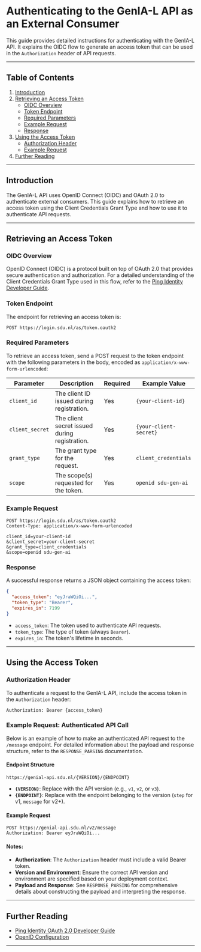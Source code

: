 # Authenticating to the GenIA-L API as an External Consumer

This guide provides detailed instructions for authenticating with the GenIA-L API. It explains the OIDC flow to generate an access token that can be used in the `Authorization` header of API requests.

---

## Table of Contents

1. [Introduction](#introduction)
2. [Retrieving an Access Token](#retrieving-an-access-token)
   - [OIDC Overview](#oidc-overview)
   - [Token Endpoint](#token-endpoint)
   - [Required Parameters](#required-parameters)
   - [Example Request](#example-request)
   - [Response](#response)
3. [Using the Access Token](#using-the-access-token)
   - [Authorization Header](#authorization-header)
   - [Example Request](#example-auth-header)
4. [Further Reading](#further-reading)

---

<a name="introduction"></a>

## Introduction

The GenIA-L API uses OpenID Connect (OIDC) and OAuth 2.0 to authenticate external consumers. This guide explains how to retrieve an access token using the Client Credentials Grant Type and how to use it to authenticate API requests.

---

<a name="retrieving-an-access-token"></a>

## Retrieving an Access Token

<a name="oidc-overview"></a>

### OIDC Overview

OpenID Connect (OIDC) is a protocol built on top of OAuth 2.0 that provides secure authentication and authorization. For a detailed understanding of the Client Credentials Grant Type used in this flow, refer to the [Ping Identity Developer Guide](https://docs.pingidentity.com/developer-resources/oauth_20_developer_guide/client-credentials-grant-type.html).

<a name="token-endpoint"></a>

### Token Endpoint

The endpoint for retrieving an access token is:

```
POST https://login.sdu.nl/as/token.oauth2
```

<a name="required-parameters"></a>

### Required Parameters

To retrieve an access token, send a POST request to the token endpoint with the following parameters in the body, encoded as `application/x-www-form-urlencoded`:

| Parameter       | Description                                   | Required | Example Value          |
| --------------- | --------------------------------------------- | -------- | ---------------------- |
| `client_id`     | The client ID issued during registration.     | Yes      | `{your-client-id}`     |
| `client_secret` | The client secret issued during registration. | Yes      | `{your-client-secret}` |
| `grant_type`    | The grant type for the request.               | Yes      | `client_credentials`   |
| `scope`         | The scope(s) requested for the token.         | Yes      | `openid sdu-gen-ai`    |

<a name="example-request"></a>

### Example Request

```http
POST https://login.sdu.nl/as/token.oauth2
Content-Type: application/x-www-form-urlencoded

client_id=your-client-id
&client_secret=your-client-secret
&grant_type=client_credentials
&scope=openid sdu-gen-ai
```

<a name="response"></a>

### Response

A successful response returns a JSON object containing the access token:

```json
{
  "access_token": "eyJraWQiOi...",
  "token_type": "Bearer",
  "expires_in": 7199
}
```

- `access_token`: The token used to authenticate API requests.
- `token_type`: The type of token (always `Bearer`).
- `expires_in`: The token's lifetime in seconds.

---

<a name="using-the-access-token"></a>

## Using the Access Token

<a name="authorization-header"></a>

### Authorization Header

To authenticate a request to the GenIA-L API, include the access token in the `Authorization` header:

```http
Authorization: Bearer {access_token}
```

<a name="example-auth-header"></a>

### Example Request: Authenticated API Call

Below is an example of how to make an authenticated API request to the `/message` endpoint. For detailed information about the payload and response structure, refer to the `RESPONSE_PARSING` documentation.

#### Endpoint Structure

```plaintext
https://genial-api.sdu.nl/{VERSION}/{ENDPOINT}
```

- **`{VERSION}`**: Replace with the API version (e.g., `v1`, `v2`, or `v3`).
- **`{ENDPOINT}`**: Replace with the endpoint belonging to the version (`step` for v1, `message` for v2+).

#### Example Request

```http
POST https://genial-api.sdu.nl/v2/message
Authorization: Bearer eyJraWQiOi...
```

#### Notes:

- **Authorization**: The `Authorization` header must include a valid Bearer token.
- **Version and Environment**: Ensure the correct API version and environment are specified based on your deployment context.
- **Payload and Response**: See `RESPONSE_PARSING` for comprehensive details about constructing the payload and interpreting the response.

---

<a name="further-reading"></a>

## Further Reading

- [Ping Identity OAuth 2.0 Developer Guide](https://docs.pingidentity.com/developer-resources/oauth_20_developer_guide/client-credentials-grant-type.html)
- [OpenID Configuration](https://federate.prod.ping.awssdu.nl/.well-known/openid-configuration)

---
